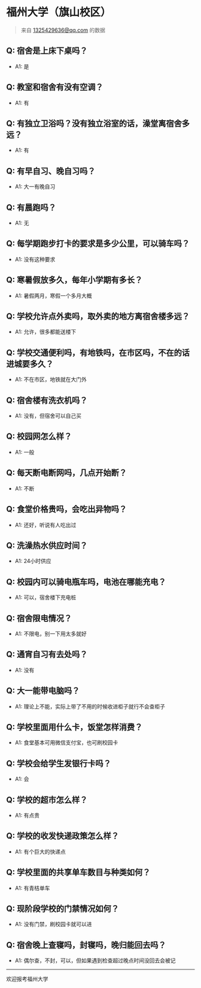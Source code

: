 # 福州大学（旗山校区）
> 来自 1325429636@qq.com 的数据
## Q: 宿舍是上床下桌吗？
- A1: 是
## Q: 教室和宿舍有没有空调？
- A1: 有
## Q: 有独立卫浴吗？没有独立浴室的话，澡堂离宿舍多远？
- A1: 有
## Q: 有早自习、晚自习吗？
- A1: 大一有晚自习
## Q: 有晨跑吗？
- A1: 无
## Q: 每学期跑步打卡的要求是多少公里，可以骑车吗？
- A1: 没有这种要求
## Q: 寒暑假放多久，每年小学期有多长？
- A1: 暑假两月，寒假一个多月大概
## Q: 学校允许点外卖吗，取外卖的地方离宿舍楼多远？
- A1: 允许，很多都能送楼下
## Q: 学校交通便利吗，有地铁吗，在市区吗，不在的话进城要多久？
- A1: 不在市区，地铁就在大门外
## Q: 宿舍楼有洗衣机吗？
- A1: 没有，但宿舍可以自己买
## Q: 校园网怎么样？
- A1: 一般
## Q: 每天断电断网吗，几点开始断？
- A1: 不断
## Q: 食堂价格贵吗，会吃出异物吗？
- A1: 还好，听说有人吃出过
## Q: 洗澡热水供应时间？
- A1: 24小时供应
## Q: 校园内可以骑电瓶车吗，电池在哪能充电？
- A1: 可以，宿舍楼下充电桩
## Q: 宿舍限电情况？
- A1: 不限电，别一下用太多就好
## Q: 通宵自习有去处吗？
- A1: 没有
## Q: 大一能带电脑吗？
- A1: 理论上不能，实际上带了不用的时候收进柜子就行不会查柜子
## Q: 学校里面用什么卡，饭堂怎样消费？
- A1: 食堂基本可用微信支付宝，也可刷校园卡
## Q: 学校会给学生发银行卡吗？
- A1: 会
## Q: 学校的超市怎么样？
- A1: 有点贵
## Q: 学校的收发快递政策怎么样？
- A1: 有个巨大的快递点
## Q: 学校里面的共享单车数目与种类如何？
- A1: 有青桔单车
## Q: 现阶段学校的门禁情况如何？
- A1: 没有门禁，刷校园卡就可以进
## Q: 宿舍晚上查寝吗，封寝吗，晚归能回去吗？
- A1: 偶尔查，不封，可以，但如果遇到检查超过晚点时间没回去会被记
***
欢迎报考福州大学